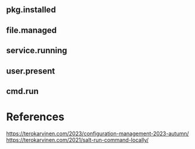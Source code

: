 ## pkg.installed
## file.managed
## service.running
## user.present
## cmd.run


# References
https://terokarvinen.com/2023/configuration-management-2023-autumn/
https://terokarvinen.com/2021/salt-run-command-locally/
